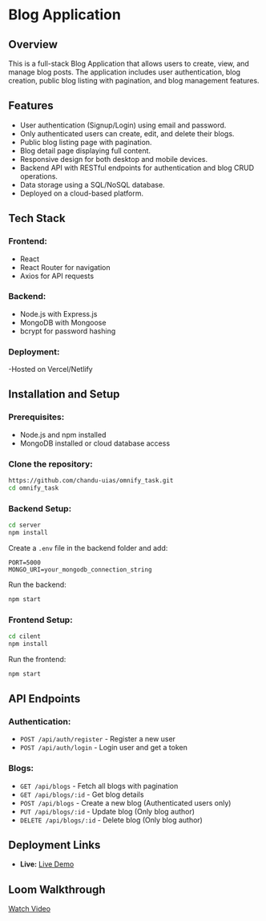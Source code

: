 # Blog Application

## Overview
This is a full-stack Blog Application that allows users to create, view, and manage blog posts. The application includes user authentication, blog creation, public blog listing with pagination, and blog management features.

## Features
- User authentication (Signup/Login) using email and password.
- Only authenticated users can create, edit, and delete their blogs.
- Public blog listing page with pagination.
- Blog detail page displaying full content.
- Responsive design for both desktop and mobile devices.
- Backend API with RESTful endpoints for authentication and blog CRUD operations.
- Data storage using a SQL/NoSQL database.
- Deployed on a cloud-based platform.

## Tech Stack
### Frontend:
- React 
- React Router for navigation
- Axios for API requests

### Backend:
- Node.js with Express.js
- MongoDB with Mongoose 
- bcrypt for password hashing

### Deployment:
-Hosted on Vercel/Netlify


## Installation and Setup
### Prerequisites:
- Node.js and npm installed
- MongoDB installed or cloud database access

### Clone the repository:
```sh
https://github.com/chandu-uias/omnify_task.git
cd omnify_task
```

### Backend Setup:
```sh
cd server
npm install
```
Create a `.env` file in the backend folder and add:
```env
PORT=5000
MONGO_URI=your_mongodb_connection_string

```
Run the backend:
```sh
npm start
```

### Frontend Setup:
```sh
cd cilent
npm install
```
Run the frontend:
```sh
npm start
```

## API Endpoints
### Authentication:
- `POST /api/auth/register` - Register a new user
- `POST /api/auth/login` - Login user and get a token

### Blogs:
- `GET /api/blogs` - Fetch all blogs with pagination
- `GET /api/blogs/:id` - Get blog details
- `POST /api/blogs` - Create a new blog (Authenticated users only)
- `PUT /api/blogs/:id` - Update blog (Only blog author)
- `DELETE /api/blogs/:id` - Delete blog (Only blog author)

## Deployment Links
- **Live:** [Live Demo](your_frontend_url)


## Loom Walkthrough
[Watch Video](your_loom_video_url)




